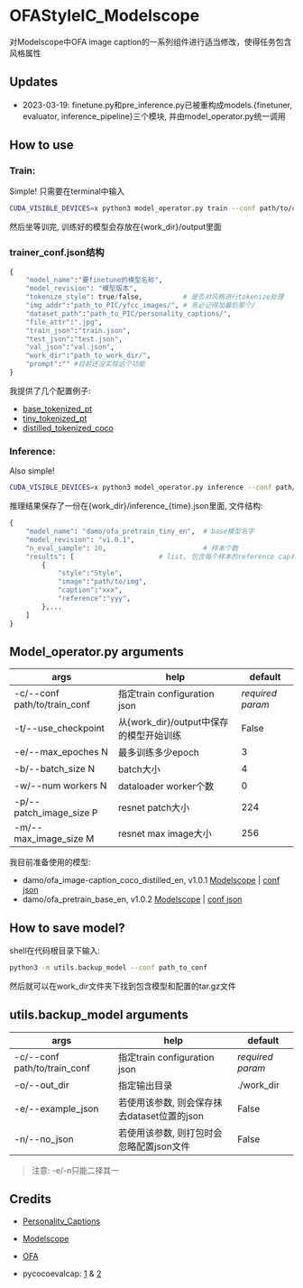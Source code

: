 # OFAStyleIC_Modelscope
对Modelscope中OFA image caption的一系列组件进行适当修改，使得任务包含风格属性

## Updates
- 2023-03-19: finetune.py和pre_inference.py已被重构成models.{finetuner, evaluator, inference_pipeline}三个模块, 并由model_operator.py统一调用

## How to use
### Train:
Simple! 只需要在terminal中输入
```sh
CUDA_VISIBLE_DEVICES=x python3 model_operator.py train --conf path/to/conf.json
```
然后坐等训完, 训练好的模型会存放在{work_dir}/output里面

### trainer_conf.json结构
```py
{
    "model_name":"要finetune的模型名称",
    "model_revision": "模型版本",
    "tokenize_style": true/false,          # 是否对风格进行tokenize处理
    "img_addr":"path_to_PIC/yfcc_images/", # 务必记得加最后那个/
    "dataset_path":"path_to_PIC/personality_captions/",
    "file_attr":".jpg",
    "train_json":"train.json",
    "test_json":"test.json",
    "val_json":"val.json",
    "work_dir":"path_to_work_dir/",
    "prompt":"" #目前还没实现这个功能
}
```
我提供了几个配置例子:
- [base_tokenized_pt](conf_examples/base_tokenized_pt.json)
- [tiny_tokenized_pt](conf_examples/tiny_tokenized_pt.json)
- [distilled_tokenized_coco](conf_examples/distilled_tokenized_coco.json)

### Inference:
Also simple! 
```sh
CUDA_VISIBLE_DEVICES=x python3 model_operator.py inference --conf path/to/conf.json
```

推理结果保存了一份在{work_dir}/inference_{time}.json里面, 文件结构:
```python
{
    "model_name": "damo/ofa_pretrain_tiny_en",  # base模型名字
    "model_revision": "v1.0.1",
    "n_eval_sample": 10,                        # 样本个数
    "results": [                     # list, 包含每个样本的reference cap和生成cap
        {
            "style":"Style",
            "image":"path/to/img",
            "caption":"xxx",
            "reference":"yyy",
        },...
    ]
}
```

## Model_operator.py arguments
| args                         | help                       | default          |
|------------------------------|----------------------------|------------------|
| -c/--conf path/to/train_conf | 指定train configuration json | *required param* |
| -t/--use_checkpoint | 从{work_dir}/output中保存的模型开始训练         | False             |
| -e/--max_epoches N           | 最多训练多少epoch                | 3                |
| -b/--batch_size N            | batch大小                    | 4                |
| -w/--num workers N           | dataloader worker个数        | 0                |
| -p/--patch_image_size P      | resnet patch大小             | 224              |
| -m/--max_image_size M        | resnet max image大小         | 256              |


我目前准备使用的模型:
- damo/ofa_image-caption_coco_distilled_en, v1.0.1  [Modelscope](https://modelscope.cn/models/damo/ofa_image-caption_coco_distilled_en/summary)  |  [conf json](conf_examples/distilled_tokenized.json)
- damo/ofa_pretrain_base_en, v1.0.2  [Modelscope](https://modelscope.cn/models/damo/ofa_pretrain_base_en/summary)  |  [conf json](conf/base_tokenized.json)


## How to save model?
shell在代码根目录下输入: 
```sh
python3 -m utils.backup_model --conf path_to_conf
```
然后就可以在work_dir文件夹下找到包含模型和配置的tar.gz文件

## utils.backup_model arguments
| args                         | help                         | default          |
|------------------------------|------------------------------|------------------|
| -c/--conf path/to/train_conf | 指定train configuration json   | *required param* |
| -o/--out_dir                 | 指定输出目录                       | ./work_dir       |
| -e/--example_json            | 若使用该参数, 则会保存抹去dataset位置的json | False            |
| -n/--no_json                 | 若使用该参数, 则打包时会忽略配置json文件      | False            |

> 注意: -e/-n只能二择其一


## Credits
- [Personality_Captions](https://openaccess.thecvf.com/content_CVPR_2019/html/Shuster_Engaging_Image_Captioning_via_Personality_CVPR_2019_paper.html)

- [Modelscope](https://modelscope.cn)

- [OFA](https://github.com/OFA-Sys/OFA)

- pycocoevalcap: [1](https://github.com/salaniz/pycocoevalcap)  &  [2](https://github.com/tylin/coco-caption)
